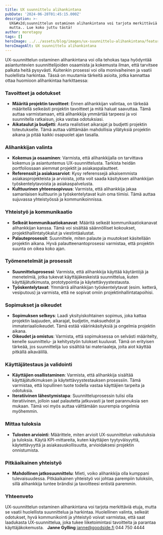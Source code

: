 ```yaml
---
title: UX suunnittelu alihankintana
pubDate: '2024-06-28T01:45:15.000Z'
description: >-
  UX&#x2d;suunnittelun ostaminen alihankintana voi tarjota merkittäviä etuja,
  mutta.. Lue koko juttu tästä!
author: moretagoy
tags: []
heroImage: ../../assets/blog/images/ux-suunnittelu-alihankintana/featured.webp
heroImageAlt: UX suunnittelu alihankintana
---
```


UX-suunnittelun ostaminen alihankintana voi olla tehokas tapa hyödyntää asiantuntevien suunnittelijoiden osaamista ja kokemusta ilman, että tarvitsee palkata heitä pysyvästi. Kuitenkin prosessi voi olla monivaiheinen ja vaatii huolellista harkintaa. Tässä on muutamia tärkeitä asioita, jotka kannattaa ottaa huomioon alihankintaa harkittaessa:

### **Tavoitteet ja odotukset**

-   **Määritä projektin tavoitteet**: Ennen alihankkijan valintaa, on tärkeää määritellä selkeästi projektin tavoitteet ja mitä haluat saavuttaa. Tämä auttaa varmistamaan, että alihankkija ymmärtää tarpeesi ja voi suunnitella ratkaisun, joka vastaa odotuksiasi.
-   **Aikataulut ja budjetti**: Aseta realistiset aikarajat ja budjetti projektin toteutukselle. Tämä auttaa välttämään mahdollisia yllätyksiä projektin aikana ja pitää kaikki osapuolet ajan tasalla.

### **Alihankkijan valinta**

-   **Kokemus ja osaaminen**: Varmista, että alihankkijalla on tarvittava kokemus ja asiantuntemus UX-suunnittelusta. Tarkista heidän portfoliossaan aiemmat projektit ja asiakaspalautteet.
-   **Referenssit ja asiakasarviot**: Kysy referenssejä aikaisemmista asiakasprojekteista ja arvioista, jotta voit saada käsityksen alihankkijan työskentelytavoista ja asiakaspalvelusta.
-   **Kulttuurinen yhteensopivuus**: Varmista, että alihankkija jakaa samanlaisen kulttuurin ja työskentelytavat kuin oma tiimisi. Tämä auttaa sujuvassa yhteistyössä ja kommunikoinnissa.

### **Yhteistyö ja kommunikaatio**

-   **Selkeät kommunikaatiokanavat**: Määritä selkeät kommunikaatiokanavat alihankkijan kanssa. Tämä voi sisältää säännölliset kokoukset, projektihallintatyökalut ja viestintäalustat.
-   **Palauteprosessit**: Suunnittele, miten palaute ja muutokset käsitellään projektin aikana. Hyvä palautteenantoprosessi varmistaa, että projektin suunta on oikea koko ajan.

### **Työmenetelmät ja prosessit**

-   **Suunnitteluprosessi**: Varmista, että alihankkija käyttää käytäntöjä ja menetelmiä, jotka tukevat käyttäjäkeskeistä suunnittelua, kuten käyttäjätutkimusta, prototypointia ja käytettävyystestausta.
-   **Työskentelytavat**: Ymmärrä alihankkijan työskentelytavat (esim. ketterä, vesiputous) ja varmista, että ne sopivat omiin projektinhallintatapoihisi.

### **Sopimukset ja oikeudet**

-   **Sopimuksen selkeys**: Laadi yksityiskohtainen sopimus, joka kattaa projektin laajuuden, aikarajat, budjetin, maksuehdot ja immateriaalioikeudet. Tämä estää väärinkäsityksiä ja ongelmia projektin aikana.
-   **Oikeudet ja omistus**: Varmista, että sopimuksessa on selvästi määritelty, kenelle suunnittelu- ja kehitystyön tulokset kuuluvat. Tämä on erityisen tärkeää, jos suunnittelija luo sisältöä tai materiaaleja, joita aiot käyttää pitkällä aikavälillä.

### **Käyttäjätestaus ja validointi**

-   **Käyttäjien osallistaminen**: Varmista, että alihankkija sisältää käyttäjätutkimuksen ja käytettävyystestauksen prosessiin. Tämä varmistaa, että lopullinen tuote todella vastaa käyttäjien tarpeita ja odotuksia.
-   **Iteratiivinen lähestymistapa**: Suunnitteluprosessin tulisi olla iteratiivinen, jolloin saat palautetta jatkuvasti ja teet parannuksia sen mukaan. Tämä voi myös auttaa välttämään suurempia ongelmia myöhemmin.

### **Mittaa tuloksia**

-   **Tulosten arviointi**: Määrittele, miten arvioit UX-suunnittelun vaikutuksia ja tuloksia. Käytä KPI-mittareita, kuten käyttäjien tyytyväisyyttä, käytettävyyttä ja asiakasuskollisuutta, arvioidaksesi projektin onnistumista.

### **Pitkäaikainen yhteistyö**

-   **Mahdollinen jatkosuunnittelu**: Mieti, voiko alihankkija olla kumppani tulevaisuudessa. Pitkäaikainen yhteistyö voi johtaa parempiin tuloksiin, sillä alihankkija tuntee brändisi ja tavoitteesi entistä paremmin.

### Yhteenveto

UX-suunnittelun ostaminen alihankintana voi tarjota merkittäviä etuja, mutta se vaatii huolellista suunnittelua ja harkintaa. Huolellinen valinta, selkeät odotukset, hyvä kommunikointi ja yhteistyö voivat varmistaa, että saat laadukasta UX-suunnittelua, joka tukee liiketoimintasi tavoitteita ja parantaa käyttäjäkokemusta.   **Janne Gylling** janne@goodside.fi 044 750 4444